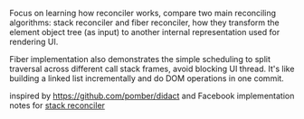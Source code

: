 Focus on learning how reconciler works, compare two main reconciling algorithms: stack reconciler and fiber reconciler, how they transform the element object tree (as input) to another internal representation used for rendering UI.

Fiber implementation also demonstrates the simple scheduling to split traversal across different call stack frames, avoid blocking UI thread. It's like building a linked list incrementally and do DOM operations in one commit.

inspired by https://github.com/pomber/didact and Facebook implementation notes for
[stack reconciler](https://reactjs.org/docs/implementation-notes.html)
